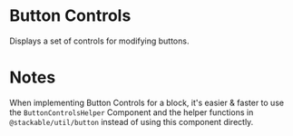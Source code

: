 # Button Controls

Displays a set of controls for modifying buttons.

# Notes

When implementing Button Controls for a block, it's easier & faster to use the `ButtonControlsHelper` Component and the helper functions in `@stackable/util/button` instead of using this component directly.
